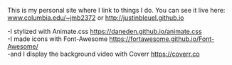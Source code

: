This is my personal site where I link to things I do. You can see it live here: www.columbia.edu/~jmb2372 or http://justinbleuel.github.io

-I stylized with Animate.css <https://daneden.github.io/animate.css> </br>
-I made icons with Font-Awesome <https://fortawesome.github.io/Font-Awesome/> </br>
-and I display the background video with Coverr <https://coverr.co>
